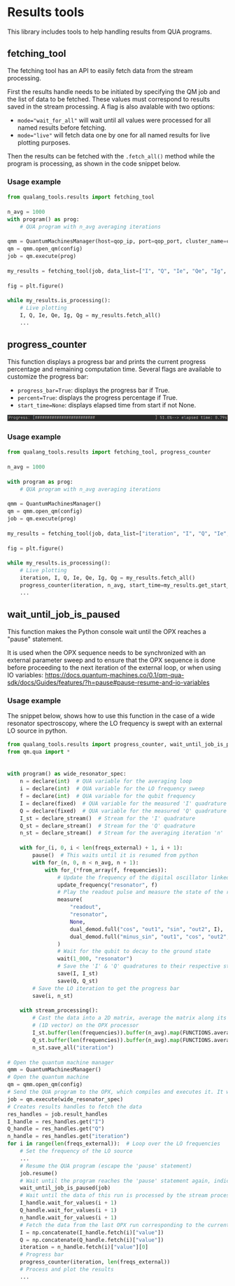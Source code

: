 # Results tools
This library includes tools to help handling results from QUA programs.

## fetching_tool
The fetching tool has an API to easily fetch data from the stream processing.

First the results handle needs to be initiated by specifying the QM job and the list of data to be fetched. 
These values must correspond to results saved in the stream processing. A flag is also avalable with two options:
- `mode="wait_for_all"` will wait until all values were processed for all named results before fetching.
- `mode="live"` will fetch data one by one for all named results for live plotting purposes.

Then the results can be fetched with the `.fetch_all()` method while the program is processing, as shown in the code snippet below.

### Usage example
 
```python
from qualang_tools.results import fetching_tool

n_avg = 1000
with program() as prog:
    # QUA program with n_avg averaging iterations

qmm = QuantumMachinesManager(host=qop_ip, port=qop_port, cluster_name=cluster_name)
qm = qmm.open_qm(config)
job = qm.execute(prog)

my_results = fetching_tool(job, data_list=["I", "Q", "Ie", "Qe", "Ig", "Qg"], mode="live")

fig = plt.figure()

while my_results.is_processing():
    # Live plotting
    I, Q, Ie, Qe, Ig, Qg = my_results.fetch_all()
    ...
```

## progress_counter
This function displays a progress bar and prints the current progress percentage and remaining computation time.
Several flags are available to customize the progress bar:
- `progress_bar=True`: displays the progress bar if True.
- `percent=True`: displays the progress percentage if True.
- `start_time=None`: displays elapsed time from start if not None.


<img src="progress_bar.PNG" alt="drawing"/>

### Usage example

```python
from qualang_tools.results import fetching_tool, progress_counter

n_avg = 1000

with program as prog:
    # QUA program with n_avg averaging iterations

qmm = QuantumMachinesManager()
qm = qmm.open_qm(config)
job = qm.execute(prog)

my_results = fetching_tool(job, data_list=["iteration", "I", "Q", "Ie", "Qe", "Ig", "Qg"], mode="live")

fig = plt.figure()

while my_results.is_processing():
    # Live plotting
    iteration, I, Q, Ie, Qe, Ig, Qg = my_results.fetch_all()
    progress_counter(iteration, n_avg, start_time=my_results.get_start_time())
    ...
```

## wait_until_job_is_paused
This function makes the Python console wait until the OPX reaches a "pause" statement.

It is used when the OPX sequence needs to be synchronized with an external parameter sweep and to ensure that the OPX
sequence is done before proceeding to the next iteration of the external loop, or when using IO variables:
https://docs.quantum-machines.co/0.1/qm-qua-sdk/docs/Guides/features/?h=pause#pause-resume-and-io-variables

### Usage example

The snippet below, shows how to use this function in the case of a wide resonator spectroscopy, where the LO frequency 
is swept with an external LO source in python. 

```python
from qualang_tools.results import progress_counter, wait_until_job_is_paused
from qm.qua import *


with program() as wide_resonator_spec:
    n = declare(int)  # QUA variable for the averaging loop
    i = declare(int)  # QUA variable for the LO frequency sweep
    f = declare(int)  # QUA variable for the qubit frequency
    I = declare(fixed)  # QUA variable for the measured 'I' quadrature
    Q = declare(fixed)  # QUA variable for the measured 'Q' quadrature
    I_st = declare_stream()  # Stream for the 'I' quadrature
    Q_st = declare_stream()  # Stream for the 'Q' quadrature
    n_st = declare_stream()  # Stream for the averaging iteration 'n'

    with for_(i, 0, i < len(freqs_external) + 1, i + 1):
        pause()  # This waits until it is resumed from python
        with for_(n, 0, n < n_avg, n + 1):
            with for_(*from_array(f, frequencies)):
                # Update the frequency of the digital oscillator linked to the qubit element
                update_frequency("resonator", f)
                # Play the readout pulse and measure the state of the resonator
                measure(
                    "readout",
                    "resonator",
                    None,
                    dual_demod.full("cos", "out1", "sin", "out2", I),
                    dual_demod.full("minus_sin", "out1", "cos", "out2", Q),
                )
                # Wait for the qubit to decay to the ground state
                wait(1_000, "resonator")
                # Save the 'I' & 'Q' quadratures to their respective streams
                save(I, I_st)
                save(Q, Q_st)
        # Save the LO iteration to get the progress bar
        save(i, n_st)

    with stream_processing():
        # Cast the data into a 2D matrix, average the matrix along its second dimension (of size 'n_avg') and store the results
        # (1D vector) on the OPX processor
        I_st.buffer(len(frequencies)).buffer(n_avg).map(FUNCTIONS.average()).save_all("I")
        Q_st.buffer(len(frequencies)).buffer(n_avg).map(FUNCTIONS.average()).save_all("Q")
        n_st.save_all("iteration")

# Open the quantum machine manager
qmm = QuantumMachinesManager()
# Open the quantum machine
qm = qmm.open_qm(config)
# Send the QUA program to the OPX, which compiles and executes it. It will stop at the 'pause' statement.
job = qm.execute(wide_resonator_spec)
# Creates results handles to fetch the data
res_handles = job.result_handles
I_handle = res_handles.get("I")
Q_handle = res_handles.get("Q")
n_handle = res_handles.get("iteration")
for i in range(len(freqs_external)):  # Loop over the LO frequencies
    # Set the frequency of the LO source
    ...
    # Resume the QUA program (escape the 'pause' statement)
    job.resume()
    # Wait until the program reaches the 'pause' statement again, indicating that the QUA sequence is done
    wait_until_job_is_paused(job)
    # Wait until the data of this run is processed by the stream processing
    I_handle.wait_for_values(i + 1)
    Q_handle.wait_for_values(i + 1)
    n_handle.wait_for_values(i + 1)
    # Fetch the data from the last OPX run corresponding to the current LO frequency
    I = np.concatenate(I_handle.fetch(i)["value"])
    Q = np.concatenate(Q_handle.fetch(i)["value"])
    iteration = n_handle.fetch(i)["value"][0]
    # Progress bar
    progress_counter(iteration, len(freqs_external))
    # Process and plot the results
    ...
```
